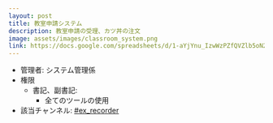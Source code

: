 ```yaml
---
layout: post
title: 教室申請システム
description: 教室申請の受理、カツ丼の注文
image: assets/images/classroom_system.png
link: https://docs.google.com/spreadsheets/d/1-aYjYnu_IzwWzPZfQVZlb5oN2yUJesuB65XNeplEqnw
---
```


- 管理者: システム管理係
- 権限
    - 書記、副書記:
        - 全てのツールの使用
- 該当チャンネル: [#ex_recorder](https://sokon.slack.com/messages/C4FUFR7S9/)